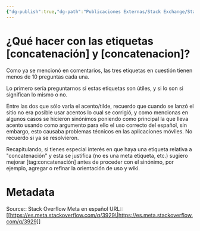 ```yaml
---
{"dg-publish":true,"dg-path":"Publicaciones Externas/Stack Exchange/Stack Overflow en español/Stack Overflow en español Meta/es.meta.stackoverflow.com-3929.md","permalink":"/publicaciones-externas/stack-exchange/stack-overflow-en-espanol/stack-overflow-en-espanol-meta/es-meta-stackoverflow-com-3929/","title":"¿Qué hacer con las etiquetas [concatenación] y [concatenacion]?","hide":true,"noteIcon":"default","created":"2024-04-03T12:49:10.374-06:00","updated":"2024-04-05T16:44:03.885-06:00"}
---
```


# ¿Qué hacer con las etiquetas [concatenación] y [concatenacion]?

Como ya se mencionó en comentarios, las tres etiquetas en cuestión tienen menos de 10 preguntas cada una.

Lo primero sería preguntarnos si estas etiquetas son útiles, y si lo son si significan lo mismo o no.

Entre las dos que sólo varía el acento/tilde, recuerdo que cuando se lanzó el sitio no era posible usar acentos lo cual se corrigió, y como mencionas en algunos casos se hicieron sinónimos poniendo como principal la que lleva acento usando como argumento para ello el uso correcto del español, sin embargo, esto causaba problemas técnicos en las aplicaciones móviles. No recuerdo si ya se resolvieron.

Recapitulando, si tienes especial interés en que haya una etiqueta relativa a "concatenación" y esta se justifica (no es una meta etiqueta, etc.) sugiero mejorar [tag:concatenación] antes de proceder con el sinónimo, por ejemplo, agregar o refinar la orientación de uso y wiki.


# Metadata
Source:: Stack Overflow Meta en español
URL:: [[https://es.meta.stackoverflow.com/q/3929\|https://es.meta.stackoverflow.com/q/3929]]

